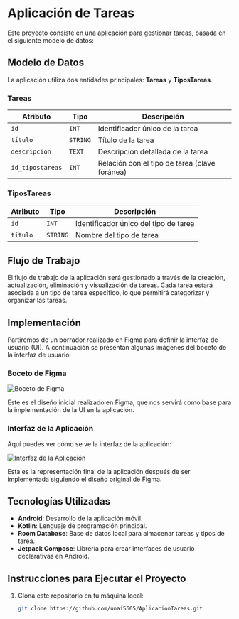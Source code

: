 # Aplicación de Tareas

Este proyecto consiste en una aplicación para gestionar tareas, basada en el siguiente modelo de datos:

## Modelo de Datos

La aplicación utiliza dos entidades principales: **Tareas** y **TiposTareas**.

### Tareas
| Atributo       | Tipo     | Descripción                |
|----------------|----------|----------------------------|
| `id`           | `INT`    | Identificador único de la tarea |
| `título`       | `STRING` | Título de la tarea         |
| `descripción`  | `TEXT`   | Descripción detallada de la tarea |
| `id_tipostareas` | `INT`   | Relación con el tipo de tarea (clave foránea) |

### TiposTareas
| Atributo       | Tipo     | Descripción                |
|----------------|----------|----------------------------|
| `id`           | `INT`    | Identificador único del tipo de tarea |
| `título`       | `STRING` | Nombre del tipo de tarea   |

## Flujo de Trabajo

El flujo de trabajo de la aplicación será gestionado a través de la creación, actualización, eliminación y visualización de tareas. Cada tarea estará asociada a un tipo de tarea específico, lo que permitirá categorizar y organizar las tareas.

## Implementación

Partiremos de un borrador realizado en Figma para definir la interfaz de usuario (UI). A continuación se presentan algunas imágenes del boceto de la interfaz de usuario:

### Boceto de Figma

![Boceto de Figma](ruta/a/la/imagen/ficha_de_figma.png)

Este es el diseño inicial realizado en Figma, que nos servirá como base para la implementación de la UI en la aplicación.

### Interfaz de la Aplicación

Aquí puedes ver cómo se ve la interfaz de la aplicación:

![Interfaz de la Aplicación](ruta/a/la/imagen/interfaz_aplicacion.png)

Esta es la representación final de la aplicación después de ser implementada siguiendo el diseño original de Figma.

## Tecnologías Utilizadas

- **Android**: Desarrollo de la aplicación móvil.
- **Kotlin**: Lenguaje de programación principal.
- **Room Database**: Base de datos local para almacenar tareas y tipos de tarea.
- **Jetpack Compose**: Librería para crear interfaces de usuario declarativas en Android.

## Instrucciones para Ejecutar el Proyecto

1. Clona este repositorio en tu máquina local:
   ```bash
   git clone https://github.com/unai5665/AplicacionTareas.git
